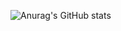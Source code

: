 
![Anurag's GitHub stats](https://github-readme-stats.vercel.app/api?username=terciotales&count_private=true)
